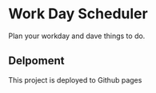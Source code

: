 # Work Day Scheduler

Plan your workday and dave things to do.

## Delpoment

This project is deployed to Github pages
